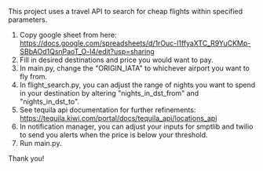 This project uses a travel API to search for cheap flights within specified parameters. 
1. Copy google sheet from here: https://docs.google.com/spreadsheets/d/1rOuc-l1ffyaXTC_R9YuCKMp-SBbAOd1QsnPaoT_O-l4/edit?usp=sharing
2. Fill in desired destinations and price you would want to pay. 
3. In main.py, change the "ORIGIN_IATA" to whichever airport you want to fly from. 
4. In flight_search.py, you can adjust the range of nights you want to spend in your destination by altering "nights_in_dst_from" and
            "nights_in_dst_to".
5. See tequila api documentation for further refinements: https://tequila.kiwi.com/portal/docs/tequila_api/locations_api
6. In notification manager, you can adjust your inputs for smptlib and twilio to send you alerts when the price is below your threshold.
7. Run main.py.

Thank you!
